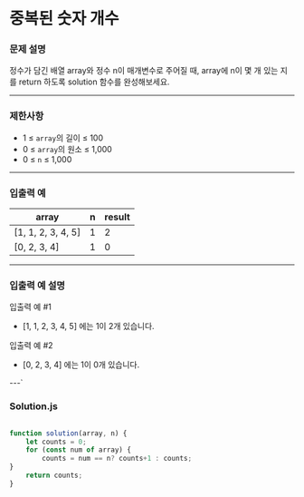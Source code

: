 # 중복된 숫자 개수

### **문제 설명**

정수가 담긴 배열 array와 정수 n이 매개변수로 주어질 때, array에 n이 몇 개 있는 지를 return 하도록 solution 함수를 완성해보세요.

---

### **제한사항**

- 1 ≤ `array`의 길이 ≤ 100
- 0 ≤ `array`의 원소 ≤ 1,000
- 0 ≤ `n` ≤ 1,000

---

### **입출력 예**

|array|n|result|
|-----|-|------|
|[1, 1, 2, 3, 4, 5]|1|2|
|[0, 2, 3, 4]|1|0|

---

### **입출력 예 설명**

입출력 예 #1

- [1, 1, 2, 3, 4, 5] 에는 1이 2개 있습니다.

입출력 예 #2

- [0, 2, 3, 4] 에는 1이 0개 있습니다.

---`

### **Solution.js**

```javascript

function solution(array, n) {
    let counts = 0;
    for (const num of array) {
        counts = num == n? counts+1 : counts;
}
    return counts;
}

```

